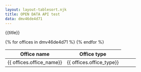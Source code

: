 ```yaml
---
layout: layout-tablesort.njk
title: OPEN DATA API test
data: dmv46de4d71
---
```

{{title}}


<table id="example" class="display">
<thead class="">
<tr>
<th>Office name</th> 
<th>Office type</th>

</tr>
</thead>
<tbody>
{% for offices in dmv46de4d71 %} 
<tr> 
<td>{{ offices.office_name}}</td>
<td>{{ offices.office_type}}</td>
{% endfor %}
</tbody>
<tfoot> 
<tr>
<td></td>
<td></td>
<td></td> 
<td></td>
<td></td>
</tr>
</tfoot>
</table>
